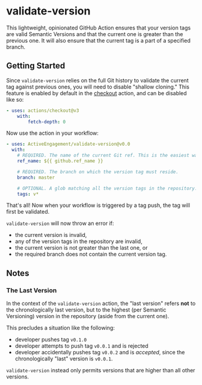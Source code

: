 # validate-version

This lightweight, opinionated GitHub Action ensures that your version tags are valid Semantic Versions and that the current one is greater than the previous one. It will also ensure that the current tag is a part of a specified branch.

## Getting Started

Since `validate-version` relies on the full Git history to validate the current tag against previous ones, you will need to disable "shallow cloning." This feature is enabled by default in the [checkout](https://github.com/actions/checkout) action, and can be disabled like so:

```yaml
- uses: actions/checkout@v3
    with:
        fetch-depth: 0
```

Now use the action in your workflow:

```yaml
- uses: ActiveEngagement/validate-version@v0.0
  with:
    # REQUIRED. The name of the current Git ref. This is the easiest way to access and pass it.
    ref_name: ${{ github.ref_name }}

    # REQUIRED. The branch on which the version tag must reside.
    branch: master

    # OPTIONAL. A glob matching all the version tags in the repository. The default is fine for most projects.
    tags: v*
```

That's all! Now when your workflow is triggered by a tag push, the tag will first be validated.

`validate-version` will now throw an error if:
- the current version is invalid,
- any of the version tags in the repository are invalid,
- the current version is not greater than the last one, or
- the required branch does not contain the current version tag.

## Notes

### The Last Version

In the context of the `validate-version` action, the "last version" refers **not** to the chronologically last version, but to the highest (per Semantic Versioning) version in the repository (aside from the current one).

This precludes a situation like the following:
- developer pushes tag `v0.1.0`
- developer attempts to push tag `v0.0.1` and is rejected
- developer accidentally pushes tag `v0.0.2` and is *accepted*, since the chronologically "last" version is `v0.0.1`.    

`validate-version` instead only permits versions that are higher than all other versions.